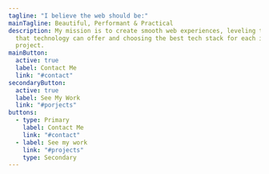 ```yaml
---
tagline: "I believe the web should be:"
mainTagline: Beautiful, Performant & Practical
description: My mission is to create smooth web experiences, leveling the best
  that technology can offer and choosing the best tech stack for each individual
  project.
mainButton:
  active: true
  label: Contact Me
  link: "#contact"
secondaryButton:
  active: true
  label: See My Work
  link: "#porjects"
buttons:
  - type: Primary
    label: Contact Me
    link: "#contact"
  - label: See my work
    link: "#projects"
    type: Secondary
---
```

